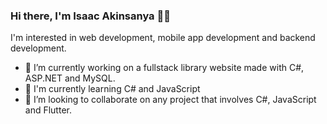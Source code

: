 ### Hi there, I'm Isaac Akinsanya 👋🏾

I'm interested in web development, mobile app development and backend development.

- 🔭 I’m currently working on a fullstack library website made with C#, ASP.NET and MySQL.
- 🌱 I'm currently learning C# and JavaScript
- 👯 I’m looking to collaborate on any project that involves C#, JavaScript and Flutter.

<!--
**IsaacAkin/IsaacAkin** is a ✨ _special_ ✨ repository because its `README.md` (this file) appears on your GitHub profile.

Here are some ideas to get you started:

- 🔭 I’m currently working on ...
- 🌱 I’m currently learning ...
- 👯 I’m looking to collaborate on ...
- 🤔 I’m looking for help with ...
- 💬 Ask me about ...
- 📫 How to reach me: ...
- 😄 Pronouns: ...
- ⚡ Fun fact: ...
-->
